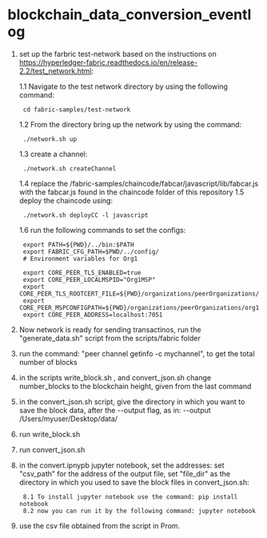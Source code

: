 # blockchain_data_conversion_eventlog

1. set up the farbric test-network based on the instructions on https://hyperledger-fabric.readthedocs.io/en/release-2.2/test_network.html:

    1.1 Navigate to the test network directory by using the following command: 
        
        cd fabric-samples/test-network
    1.2 From the directory bring up the network by using the command:
        
        ./network.sh up
    1.3 create a channel:
        
        ./network.sh createChannel
    1.4 replace the /fabric-samples/chaincode/fabcar/javascript/lib/fabcar.js with the fabcar.js found in the chaincode folder of this repository
    1.5 deploy the chaincode using:
        
        ./network.sh deployCC -l javascript
    1.6 run the following commands to set the configs:
       
        export PATH=${PWD}/../bin:$PATH
        export FABRIC_CFG_PATH=$PWD/../config/
        # Environment variables for Org1

        export CORE_PEER_TLS_ENABLED=true
        export CORE_PEER_LOCALMSPID="Org1MSP"
        export CORE_PEER_TLS_ROOTCERT_FILE=${PWD}/organizations/peerOrganizations/org1.example.com/peers/peer0.org1.example.com/tls/ca.crt
        export CORE_PEER_MSPCONFIGPATH=${PWD}/organizations/peerOrganizations/org1.example.com/users/Admin@org1.example.com/msp
        export CORE_PEER_ADDRESS=localhost:7051

2. Now network is ready for sending transactinos, run the "generate_data.sh" script from the scripts/fabric folder
3. run the command: "peer channel getinfo -c mychannel", to get the total number of blocks 
4. in the scripts write_block.sh , and convert_json.sh change number_blocks to the blockchain height, given from the last command
5. in the convert_json.sh script, give the directory in which you want to save the block data, after the --output flag, as in:
  --output /Users/myuser/Desktop/data/
6. run  write_block.sh
7. run convert_json.sh
8. in the convert.ipnypb jupyter notebook, set the addresses: set "csv_path" for the address of the output file, set "file_dir" as the directory in which you used      to save the block files in convert_json.sh:

        8.1 To install jupyter notebook use the command: pip install notebook
        8.2 now you can run it by the following command: jupyter notebook

9. use the csv file obtained from the script in Prom.
